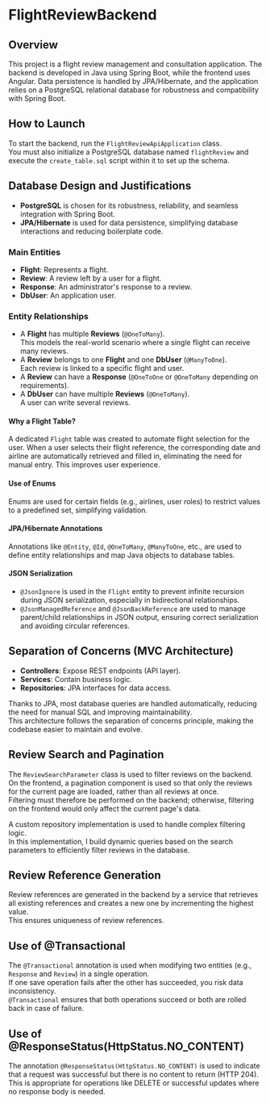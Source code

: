 # FlightReviewBackend

## Overview

This project is a flight review management and consultation application. The backend is developed in Java using Spring Boot, while the frontend uses Angular. Data persistence is handled by JPA/Hibernate, and the application relies on a PostgreSQL relational database for robustness and compatibility with Spring Boot.

## How to Launch

To start the backend, run the `FlightReviewApiApplication` class.  
You must also initialize a PostgreSQL database named `flightReview` and execute the `create_table.sql` script within it to set up the schema.

## Database Design and Justifications

- **PostgreSQL** is chosen for its robustness, reliability, and seamless integration with Spring Boot.
- **JPA/Hibernate** is used for data persistence, simplifying database interactions and reducing boilerplate code.

### Main Entities

- **Flight**: Represents a flight.
- **Review**: A review left by a user for a flight.
- **Response**: An administrator's response to a review.
- **DbUser**: An application user.

### Entity Relationships

- A **Flight** has multiple **Reviews** (`@OneToMany`).  
 This models the real-world scenario where a single flight can receive many reviews.
- A **Review** belongs to one **Flight** and one **DbUser** (`@ManyToOne`).  
Each review is linked to a specific flight and user.
- A **Review** can have a **Response** (`@OneToOne` or `@OneToMany` depending on requirements).  
- A **DbUser** can have multiple **Reviews** (`@OneToMany`).  
A user can write several reviews.

#### Why a Flight Table?

A dedicated `Flight` table was created to automate flight selection for the user. When a user selects their flight reference, the corresponding date and airline are automatically retrieved and filled in, eliminating the need for manual entry. This improves user experience.

#### Use of Enums

Enums are used for certain fields (e.g., airlines, user roles) to restrict values to a predefined set, simplifying validation.

#### JPA/Hibernate Annotations

Annotations like `@Entity`, `@Id`, `@OneToMany`, `@ManyToOne`, etc., are used to define entity relationships and map Java objects to database tables.

#### JSON Serialization

- `@JsonIgnore` is used in the `Flight` entity to prevent infinite recursion during JSON serialization, especially in bidirectional relationships.
- `@JsonManagedReference` and `@JsonBackReference` are used to manage parent/child relationships in JSON output, ensuring correct serialization and avoiding circular references.

## Separation of Concerns (MVC Architecture)

- **Controllers**: Expose REST endpoints (API layer).
- **Services**: Contain business logic.
- **Repositories**: JPA interfaces for data access.

Thanks to JPA, most database queries are handled automatically, reducing the need for manual SQL and improving maintainability.  
This architecture follows the separation of concerns principle, making the codebase easier to maintain and evolve.

## Review Search and Pagination

The `ReviewSearchParameter` class is used to filter reviews on the backend.  
On the frontend, a pagination component is used so that only the reviews for the current page are loaded, rather than all reviews at once.  
Filtering must therefore be performed on the backend; otherwise, filtering on the frontend would only affect the current page's data.

A custom repository implementation is used to handle complex filtering logic.  
In this implementation, I build dynamic queries based on the search parameters to efficiently filter reviews in the database.

## Review Reference Generation

Review references are generated in the backend by a service that retrieves all existing references and creates a new one by incrementing the highest value.  
This ensures uniqueness of review references.

## Use of @Transactional

The `@Transactional` annotation is used when modifying two entities (e.g., `Response` and `Review`) in a single operation.  
If one save operation fails after the other has succeeded, you risk data inconsistency.  
`@Transactional` ensures that both operations succeed or both are rolled back in case of failure.

## Use of @ResponseStatus(HttpStatus.NO_CONTENT)

The annotation `@ResponseStatus(HttpStatus.NO_CONTENT)` is used to indicate that a request was successful but there is no content to return (HTTP 204).  
This is appropriate for operations like DELETE or successful updates where no response body is needed.

